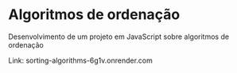 # Algoritmos de ordenação

Desenvolvimento de um projeto em JavaScript sobre algoritmos de ordenação

Link: sorting-algorithms-6g1v.onrender.com

